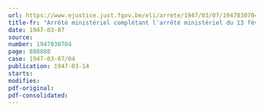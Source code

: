 ```yaml
---
url: https://www.ejustice.just.fgov.be/eli/arrete/1947/03/07/1947030704/justel
title-fr: "Arrêté ministériel complétant l'arrêté ministériel du 13 février 1947, règlementant les prix des papiers et cartons ainsi que des articles en papier et carton"
date: 1947-03-07
source:
number: 1947030704
page: 888888
case: 1947-03-07/04
publication: 1947-03-14
starts:
modifies:
pdf-original:
pdf-consolidated:
---
```


